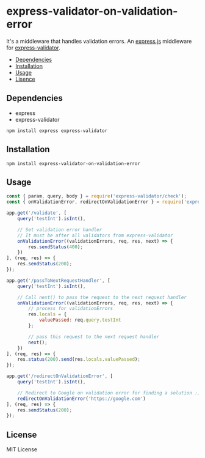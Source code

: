 # express-validator-on-validation-error

It's a middleware that handles validation errors.
An [express.js]( https://github.com/visionmedia/express ) middleware for
[express-validator]( https://github.com/ctavan/express-validator ).

- [Dependencies](#dependencies)
- [Installation](#installation)
- [Usage](#usage)
- [Lisence](#lisence)

## Dependencies
- express
- express-validator
```
npm install express express-validator
```

## Installation
```
npm install express-validator-on-validation-error
```

## Usage
```javascript
const { param, query, body } = require('express-validator/check');
const { onValidationError, redirectOnValidationError } = require('express-validator-on-validation-error');

app.get('/validate', [
    query('testInt').isInt(),

    // Set validation error handler
    // It must be after all validators from express-validator
    onValidationError((validationErrors, req, res, next) => {
        res.sendStatus(400);
    })
], (req, res) => {
    res.sendStatus(200);
});

app.get('/passToNextRequestHandler', [
    query('testInt').isInt(),

    // Call next() to pass the request to the next request handler
    onValidationError((validationErrors, req, res, next) => {
        // process for validationErrors
        res.locals = {
            valuePassed: req.query.testInt
        };

        // pass this request to the next request handler
        next();
    })
], (req, res) => {
    res.status(200).send(res.locals.valuePassed);
});

app.get('/redirectOnValidationError', [
    query('testInt').isInt(),

    // Redirect to Google on validation error for finding a solution :)
    redirectOnValidationError('https://google.com')
], (req, res) => {
    res.sendStatus(200);
});
```

## License
MIT License